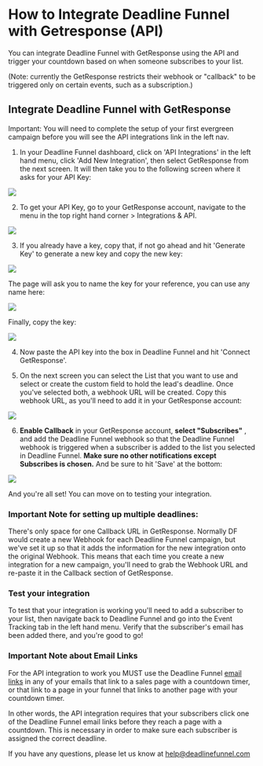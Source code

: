 # How to Integrate Deadline Funnel with Getresponse \(API\)

You can integrate Deadline Funnel with GetResponse using the API and trigger your countdown based on when someone subscribes to your list.

\(Note: currently the GetResponse restricts their webhook or "callback" to be triggered only on certain events, such as a subscription.\)

## Integrate Deadline Funnel with GetResponse

Important: You will need to complete the setup of your first evergreen campaign before you will see the API integrations link in the left nav.

1. In your Deadline Funnel dashboard, click on 'API Integrations' in the left hand menu, click 'Add New Integration', then select GetResponse from the next screen. It will then take you to the following screen where it asks for your API Key:

![](https://d33v4339jhl8k0.cloudfront.net/docs/assets/53974d6ce4b0c76107b109d1/images/5ba16ad22c7d3a16370f410b/file-%20owysWkcXUg.png)

2. To get your API Key, go to your GetResponse account, navigate to the menu in the top right hand corner &gt; Integrations & API.

![](https://d33v4339jhl8k0.cloudfront.net/docs/assets/53974d6ce4b0c76107b109d1/images/5d14b7f32c7d3a6ebd22a0c8/file-0pSL0lUrnX.jpg)

3. If you already have a key, copy that, if not go ahead and hit 'Generate Key' to generate a new key and copy the new key:

![](https://d33v4339jhl8k0.cloudfront.net/docs/assets/53974d6ce4b0c76107b109d1/images/5d14b80d04286305cb87c850/file-%20vZuVyWGzRD.jpg)

The page will ask you to name the key for your reference, you can use any name here:

![](https://d33v4339jhl8k0.cloudfront.net/docs/assets/53974d6ce4b0c76107b109d1/images/5d14b86a04286305cb87c853/file-%20ykxtXqEEy0.jpg)

Finally, copy the key:

![](https://d33v4339jhl8k0.cloudfront.net/docs/assets/53974d6ce4b0c76107b109d1/images/5d14b87604286305cb87c854/file-%20FoPqxsVY3x.jpg)

4. Now paste the API key into the box in Deadline Funnel and hit 'Connect GetResponse'.

5. On the next screen you can select the List that you want to use and select or create the custom field to hold the lead's deadline. Once you've selected both, a webhook URL will be created. Copy this webhook URL, as you'll need to add it in your GetResponse account:

![](https://d33v4339jhl8k0.cloudfront.net/docs/assets/53974d6ce4b0c76107b109d1/images/5ba16f3c0428631d7a8b4f33/file-p0ZgJZp7x8.png)

6. **Enable Callback** in your GetResponse account, **select "Subscribes"** , and add the Deadline Funnel webhook so that the Deadline Funnel webhook is triggered when a subscriber is added to the list you selected in Deadline Funnel. **Make sure no other notifications except Subscribes is chosen.** And be sure to hit 'Save' at the bottom:

![](https://d33v4339jhl8k0.cloudfront.net/docs/assets/53974d6ce4b0c76107b109d1/images/5d1cea2a2c7d3a5cd38e95c1/file-%20uJcloxDQMy.jpg)

And you're all set! You can move on to testing your integration.

### Important Note for setting up multiple deadlines:

There's only space for one Callback URL in GetResponse. Normally DF would create a new Webhook for each Deadline Funnel campaign, but we've set it up so that it adds the information for the new integration onto the original Webhook. This means that each time you create a new integration for a new campaign, you'll need to grab the Webhook URL and re-paste it in the Callback section of GetResponse.

### Test your integration

To test that your integration is working you'll need to add a subscriber to your list, then navigate back to Deadline Funnel and go into the Event Tracking tab in the left hand menu. Verify that the subscriber's email has been added there, and you're good to go!

### Important Note about Email Links

For the API integration to work you MUST use the Deadline Funnel [email links](http://documentation.deadlinefunnel.com/article/16-expiring-links) in any of your emails that link to a sales page with a countdown timer, or that link to a page in your funnel that links to another page with your countdown timer.

In other words, the API integration requires that your subscribers click one of the Deadline Funnel email links before they reach a page with a countdown. This is necessary in order to make sure each subscriber is assigned the correct deadline.

If you have any questions, please let us know at [help@deadlinefunnel.com](mailto:mailto:help@deadlinefunnel.com)

